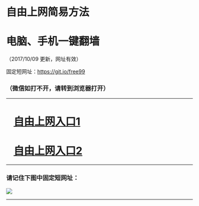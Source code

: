 ﻿# 自由上网简易方法

# 电脑、手机一键翻墙

（2017/10/09 更新，网址有效）

固定短网址：https://git.io/free99

### （微信如打不开，请转到浏览器打开）


***





# &nbsp;&nbsp; <a href="http://ft1725113096.fwq-tz-1001.info/fwqtz01.html?t=10090017852 " target="_blank">自由上网入口1</a>
# &nbsp;&nbsp; <a href="http://ft1207723090.fwq-tz-1002.info/fwqtz02.html?t=100900116660 " target="_blank">自由上网入口2</a>
***

### 请记住下图中固定短网址：

<img src="https://s3-us-west-2.amazonaws.com/fwq-1001/yjfq-20170905okok.png" /> 


***

